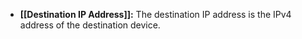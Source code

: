 - **[[Destination IP Address]]:** The destination IP address is the IPv4 address of the destination device.